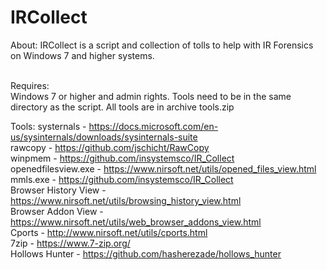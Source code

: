 # IRCollect
About:
IRCollect is a script and collection of tolls to help with IR Forensics on Windows 7 and higher systems.<br>
<br>

Requires:<br>
Windows 7 or higher and admin rights. Tools need to be in the same directory as the script. All tools are in archive tools.zip
<br>

Tools:
systernals - https://docs.microsoft.com/en-us/sysinternals/downloads/sysinternals-suite<br>
rawcopy - https://github.com/jschicht/RawCopy<br>
winpmem - https://github.com/insystemsco/IR_Collect<br>
openedfilesview.exe - https://www.nirsoft.net/utils/opened_files_view.html<br>
mmls.exe - https://github.com/insystemsco/IR_Collect<br>
Browser History View - https://www.nirsoft.net/utils/browsing_history_view.html<br>
Browser Addon View - https://www.nirsoft.net/utils/web_browser_addons_view.html<br>
Cports - http://www.nirsoft.net/utils/cports.html<br>
7zip - https://www.7-zip.org/<br>
Hollows Hunter - https://github.com/hasherezade/hollows_hunter<br>

